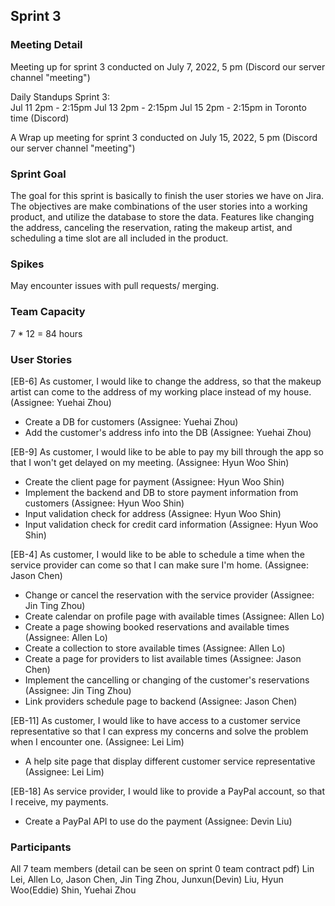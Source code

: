 ## Sprint 3

### Meeting Detail

Meeting up for sprint 3 conducted on July 7, 2022, 5 pm (Discord our server channel "meeting")

Daily Standups Sprint 3:  
Jul 11 2pm - 2:15pm
Jul 13 2pm - 2:15pm
Jul 15 2pm - 2:15pm
in Toronto time (Discord)

A Wrap up meeting for sprint 3 conducted on July 15, 2022, 5 pm (Discord our server channel "meeting")

### Sprint Goal

The goal for this sprint is basically to finish the user stories we have on Jira. The objectives are make combinations of the user stories into a working product, and utilize the database to store the data. Features like changing the address, canceling the reservation, rating the makeup artist, and scheduling a time slot are all included in the product.

### Spikes

May encounter issues with pull requests/ merging.

### Team Capacity

7 \* 12 = 84 hours

### User Stories

[EB-6] As customer, I would like to change the address, so that the makeup artist can come to the address of my working place instead of my house. (Assignee: Yuehai Zhou)

- Create a DB for customers (Assignee: Yuehai Zhou)
- Add the customer's address info into the DB (Assignee: Yuehai Zhou)

[EB-9] As customer, I would like to be able to pay my bill through the app so that I won't get delayed on my meeting. (Assignee: Hyun Woo Shin)

- Create the client page for payment (Assignee: Hyun Woo Shin)
- Implement the backend and DB to store payment information from customers (Assignee: Hyun Woo Shin)
- Input validation check for address (Assignee: Hyun Woo Shin)
- Input validation check for credit card information (Assignee: Hyun Woo Shin)

[EB-4] As customer, I would like to be able to schedule a time when the service provider can come so that I can make sure I'm home. (Assignee: Jason Chen)

- Change or cancel the reservation with the service provider (Assignee: Jin Ting Zhou)
- Create calendar on profile page with available times (Assignee: Allen Lo)
- Create a page showing booked reservations and available times (Assignee: Allen Lo)
- Create a collection to store available times (Assignee: Allen Lo)
- Create a page for providers to list available times (Assignee: Jason Chen)
- Implement the cancelling or changing of the customer's reservations (Assignee: Jin Ting Zhou)
- Link providers schedule page to backend (Assignee: Jason Chen)

[EB-11] As customer, I would like to have access to a customer service representative so that I can express my concerns and solve the problem when I encounter one. (Assignee: Lei Lim)

- A help site page that display different customer service representative (Assignee: Lei Lim)

[EB-18] As service provider, I would like to provide a PayPal account, so that I receive, my payments.

- Create a PayPal API to use do the payment (Assignee: Devin Liu)

### Participants

All 7 team members (detail can be seen on sprint 0 team contract pdf)
Lin Lei, Allen Lo, Jason Chen, Jin Ting Zhou, Junxun(Devin) Liu, Hyun Woo(Eddie) Shin, Yuehai Zhou
